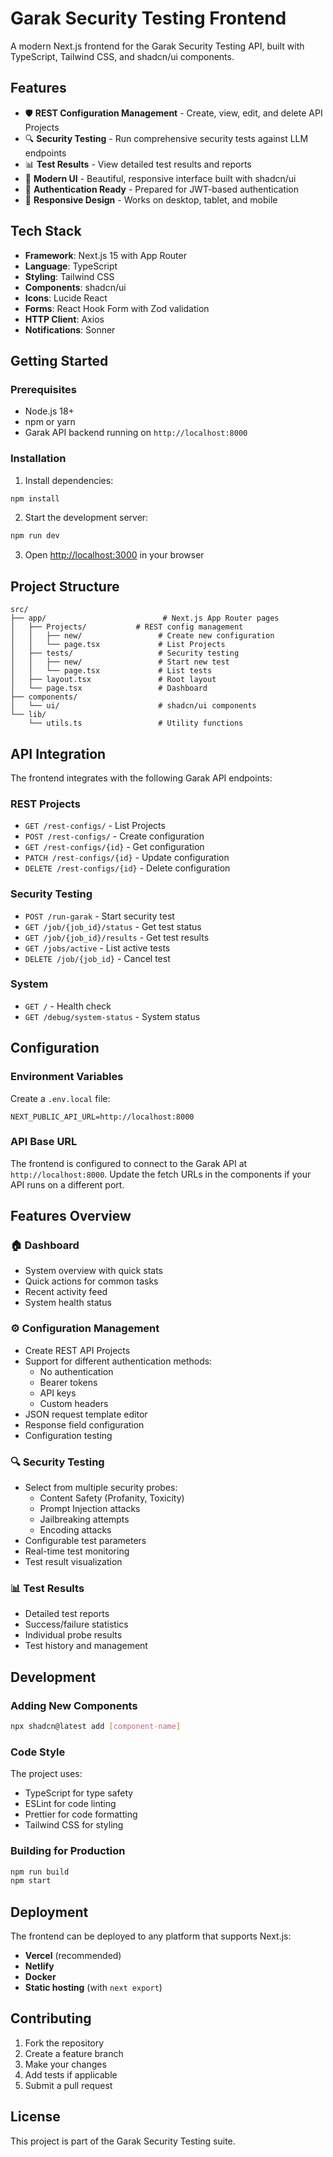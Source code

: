 # Garak Security Testing Frontend

A modern Next.js frontend for the Garak Security Testing API, built with TypeScript, Tailwind CSS, and shadcn/ui components.

## Features

- 🛡️ **REST Configuration Management** - Create, view, edit, and delete API Projects
- 🔍 **Security Testing** - Run comprehensive security tests against LLM endpoints
- 📊 **Test Results** - View detailed test results and reports
- 🎨 **Modern UI** - Beautiful, responsive interface built with shadcn/ui
- 🔐 **Authentication Ready** - Prepared for JWT-based authentication
- 📱 **Responsive Design** - Works on desktop, tablet, and mobile

## Tech Stack

- **Framework**: Next.js 15 with App Router
- **Language**: TypeScript
- **Styling**: Tailwind CSS
- **Components**: shadcn/ui
- **Icons**: Lucide React
- **Forms**: React Hook Form with Zod validation
- **HTTP Client**: Axios
- **Notifications**: Sonner

## Getting Started

### Prerequisites

- Node.js 18+ 
- npm or yarn
- Garak API backend running on `http://localhost:8000`

### Installation

1. Install dependencies:
```bash
npm install
```

2. Start the development server:
```bash
npm run dev
```

3. Open [http://localhost:3000](http://localhost:3000) in your browser

## Project Structure

```
src/
├── app/                          # Next.js App Router pages
│   ├── Projects/           # REST config management
│   │   ├── new/                 # Create new configuration
│   │   └── page.tsx             # List Projects
│   ├── tests/                   # Security testing
│   │   ├── new/                 # Start new test
│   │   └── page.tsx             # List tests
│   ├── layout.tsx               # Root layout
│   └── page.tsx                 # Dashboard
├── components/
│   └── ui/                      # shadcn/ui components
└── lib/
    └── utils.ts                 # Utility functions
```

## API Integration

The frontend integrates with the following Garak API endpoints:

### REST Projects
- `GET /rest-configs/` - List Projects
- `POST /rest-configs/` - Create configuration
- `GET /rest-configs/{id}` - Get configuration
- `PATCH /rest-configs/{id}` - Update configuration
- `DELETE /rest-configs/{id}` - Delete configuration

### Security Testing
- `POST /run-garak` - Start security test
- `GET /job/{job_id}/status` - Get test status
- `GET /job/{job_id}/results` - Get test results
- `GET /jobs/active` - List active tests
- `DELETE /job/{job_id}` - Cancel test

### System
- `GET /` - Health check
- `GET /debug/system-status` - System status

## Configuration

### Environment Variables

Create a `.env.local` file:

```env
NEXT_PUBLIC_API_URL=http://localhost:8000
```

### API Base URL

The frontend is configured to connect to the Garak API at `http://localhost:8000`. Update the fetch URLs in the components if your API runs on a different port.

## Features Overview

### 🏠 Dashboard
- System overview with quick stats
- Quick actions for common tasks
- Recent activity feed
- System health status

### ⚙️ Configuration Management
- Create REST API Projects
- Support for different authentication methods:
  - No authentication
  - Bearer tokens
  - API keys
  - Custom headers
- JSON request template editor
- Response field configuration
- Configuration testing

### 🔍 Security Testing
- Select from multiple security probes:
  - Content Safety (Profanity, Toxicity)
  - Prompt Injection attacks
  - Jailbreaking attempts
  - Encoding attacks
- Configurable test parameters
- Real-time test monitoring
- Test result visualization

### 📊 Test Results
- Detailed test reports
- Success/failure statistics
- Individual probe results
- Test history and management

## Development

### Adding New Components

```bash
npx shadcn@latest add [component-name]
```

### Code Style

The project uses:
- TypeScript for type safety
- ESLint for code linting
- Prettier for code formatting
- Tailwind CSS for styling

### Building for Production

```bash
npm run build
npm start
```

## Deployment

The frontend can be deployed to any platform that supports Next.js:

- **Vercel** (recommended)
- **Netlify**
- **Docker**
- **Static hosting** (with `next export`)

## Contributing

1. Fork the repository
2. Create a feature branch
3. Make your changes
4. Add tests if applicable
5. Submit a pull request

## License

This project is part of the Garak Security Testing suite.
